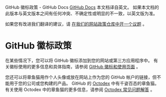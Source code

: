 GitHub 徽标政策 - GitHub Docs
[GitHub Docs](/cn)
本文档译自英文。 如果本文档的此版本与英文版本之间有任何冲突、不确定性或明显的不一致，以英文版为准。

如果您有改进我们翻译的建议，请
[在我们的网站政策仓库中开一个议题](https://github.com/github/site-policy/issues)
。

# GitHub 徽标政策

在某些情况下，您可以将 GitHub 徽标添加到您的网站或第三方应用程序中。 有关徽标使用的更多信息和具体指南，请参阅
[GitHub 徽标和使用页面](https://github.com/logos)
。

您还可以将章鱼猫用作个人头像或放在网站上作为您的 GitHub 帐户的链接，但不能用于您的公司或您构建的产品。 GitHub 的
[Octodex](https://octodex.github.com/)
中有千姿百态的章鱼猫。 有关使用 Octodex 中的章鱼猫的更多信息，请参阅
[Octodex 常见问题解答](https://octodex.github.com/faq/)
。
